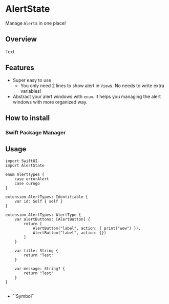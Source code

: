 # AlertState
Manage `Alert`s in one place! 

## Overview

<!--@START_MENU_TOKEN@-->Text<!--@END_MENU_TOKEN@-->

## Features
- Super easy to use
    - You only need 2 lines to show alert in `View`s.  No needs to write extra variables!
- Abstract your alert windows with `enum`. It helps you managing the alert windows with more organized way.

## How to install
### Swift Package Manager


## Usage
```
import SwiftUI
import AlertState

enum AlertTypes {
    case errorAlert
    case curogo
}

extension AlertTypes: Identifiable {
    var id: Self { self }
}

extension AlertTypes: AlertType {
    var alertButtons: [AlertButton] {
        return [
            AlertButton("label", action: { print("wow") }),
            AlertButton("label", action: {})
        ]
    }
    
    var title: String {
        return "Test"
    }
    
    var message: String? {
        return "Test"
    }
}


```

- <!--@START_MENU_TOKEN@-->``Symbol``<!--@END_MENU_TOKEN@-->
